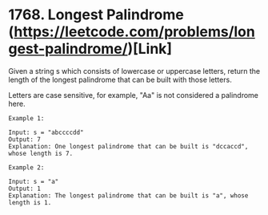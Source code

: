 # 1768. Longest Palindrome (https://leetcode.com/problems/longest-palindrome/)[Link]

Given a string s which consists of lowercase or uppercase letters, return the length of the longest palindrome that can be built with those letters.

Letters are case sensitive, for example, "Aa" is not considered a palindrome here.

```
Example 1:

Input: s = "abccccdd"
Output: 7
Explanation: One longest palindrome that can be built is "dccaccd", whose length is 7.
```

```
Example 2:

Input: s = "a"
Output: 1
Explanation: The longest palindrome that can be built is "a", whose length is 1.
```
